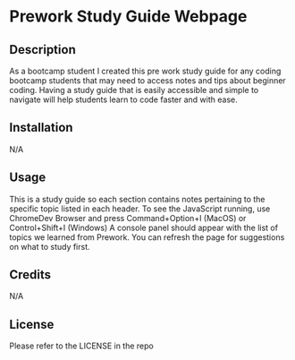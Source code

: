 # Prework Study Guide Webpage

## Description

As a bootcamp student I created this pre work study guide for any coding bootcamp students that may need to access notes and tips about beginner coding. Having a study guide that is easily accessible and simple to navigate will help students learn to code faster and with ease. 

## Installation

N/A

## Usage

This is a study guide so each section contains notes pertaining to the specific topic listed in each header. To see the JavaScript running, use ChromeDev Browser and press Command+Option+I (MacOS) or Control+Shift+I (Windows) A console panel should appear with the list of topics we learned from Prework. You can refresh the page for suggestions on what to study first.

## Credits

N/A

## License

Please refer to the LICENSE in the repo
